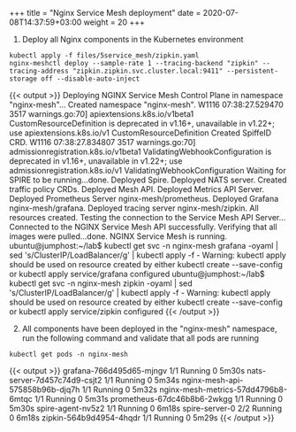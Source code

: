+++
title = "Nginx Service Mesh deployment"
date = 2020-07-08T14:37:59+03:00
weight = 20
+++



1. Deploy all Nginx components in the Kubernetes environment

```
kubectl apply -f files/5service_mesh/zipkin.yaml
nginx-meshctl deploy --sample-rate 1 --tracing-backend "zipkin" --tracing-address "zipkin.zipkin.svc.cluster.local:9411" --persistent-storage off --disable-auto-inject
```
{{< output >}}
Deploying NGINX Service Mesh Control Plane in namespace "nginx-mesh"...
Created namespace "nginx-mesh".
W1116 07:38:27.529470    3517 warnings.go:70] apiextensions.k8s.io/v1beta1 CustomResourceDefinition is deprecated in v1.16+, unavailable in v1.22+; use apiextensions.k8s.io/v1 CustomResourceDefinition
Created SpiffeID CRD.
W1116 07:38:27.834807    3517 warnings.go:70] admissionregistration.k8s.io/v1beta1 ValidatingWebhookConfiguration is deprecated in v1.16+, unavailable in v1.22+; use admissionregistration.k8s.io/v1 ValidatingWebhookConfiguration
Waiting for SPIRE to be running...done.
Deployed Spire.
Deployed NATS server.
Created traffic policy CRDs.
Deployed Mesh API.
Deployed Metrics API Server.
Deployed Prometheus Server nginx-mesh/prometheus.
Deployed Grafana nginx-mesh/grafana.
Deployed tracing server nginx-mesh/zipkin.
All resources created. Testing the connection to the Service Mesh API Server...
Connected to the NGINX Service Mesh API successfully.
Verifying that all images were pulled...done.
NGINX Service Mesh is running.
ubuntu@jumphost:~/lab$ kubectl get svc -n nginx-mesh grafana -oyaml | sed 's/ClusterIP/LoadBalancer/g' | kubectl apply -f -
Warning: kubectl apply should be used on resource created by either kubectl create --save-config or kubectl apply
service/grafana configured
ubuntu@jumphost:~/lab$ kubectl get svc -n nginx-mesh zipkin -oyaml | sed 's/ClusterIP/LoadBalancer/g' | kubectl apply -f -
Warning: kubectl apply should be used on resource created by either kubectl create --save-config or kubectl apply
service/zipkin configured
{{< /output >}}

2. All components have been deployed in the "nginx-mesh" namespace, run the following command and validate that all pods are running
```
kubectl get pods -n nginx-mesh
```
{{< output >}}
grafana-766d495d65-mjngv              1/1     Running   0          5m30s
nats-server-7d457c74d9-csjt2          1/1     Running   0          5m34s
nginx-mesh-api-575858b96b-djq7h       1/1     Running   0          5m32s
nginx-mesh-metrics-57dd4796b8-6mtqc   1/1     Running   0          5m31s
prometheus-67dc46b8b6-2wkgg           1/1     Running   0          5m30s
spire-agent-nv5z2                     1/1     Running   0          6m18s
spire-server-0                        2/2     Running   0          6m18s
zipkin-564b9d4954-4hqdr               1/1     Running   0          5m29s
{{< /output >}}

